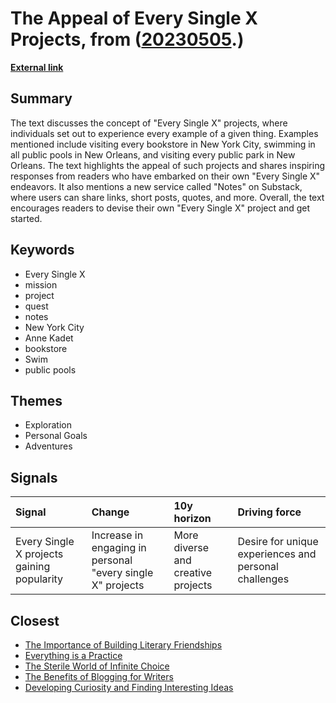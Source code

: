 # __The Appeal of Every Single X Projects__, from ([20230505](https://kghosh.substack.com/p/20230505).)

__[External link](https://robwalker.substack.com/p/every-single-x?utm_source=substack&utm_medium=email)__



## Summary

The text discusses the concept of "Every Single X" projects, where individuals set out to experience every example of a given thing. Examples mentioned include visiting every bookstore in New York City, swimming in all public pools in New Orleans, and visiting every public park in New Orleans. The text highlights the appeal of such projects and shares inspiring responses from readers who have embarked on their own "Every Single X" endeavors. It also mentions a new service called "Notes" on Substack, where users can share links, short posts, quotes, and more. Overall, the text encourages readers to devise their own "Every Single X" project and get started.

## Keywords

* Every Single X
* mission
* project
* quest
* notes
* New York City
* Anne Kadet
* bookstore
* Swim
* public pools

## Themes

* Exploration
* Personal Goals
* Adventures

## Signals

| Signal                                     | Change                                                     | 10y horizon                        | Driving force                                         |
|:-------------------------------------------|:-----------------------------------------------------------|:-----------------------------------|:------------------------------------------------------|
| Every Single X projects gaining popularity | Increase in engaging in personal "every single X" projects | More diverse and creative projects | Desire for unique experiences and personal challenges |

## Closest

* [The Importance of Building Literary Friendships](7b23000782fc645daf4982c81398afe5)
* [Everything is a Practice](a81f85f066b0093553fc39638d3e0559)
* [The Sterile World of Infinite Choice](7b316ebe449187b79e519a8c6d12a2cd)
* [The Benefits of Blogging for Writers](6b3692a1d1a6c0c95fdf258204f85ebb)
* [Developing Curiosity and Finding Interesting Ideas](4b827b6a0c41e87019713723ad04efce)